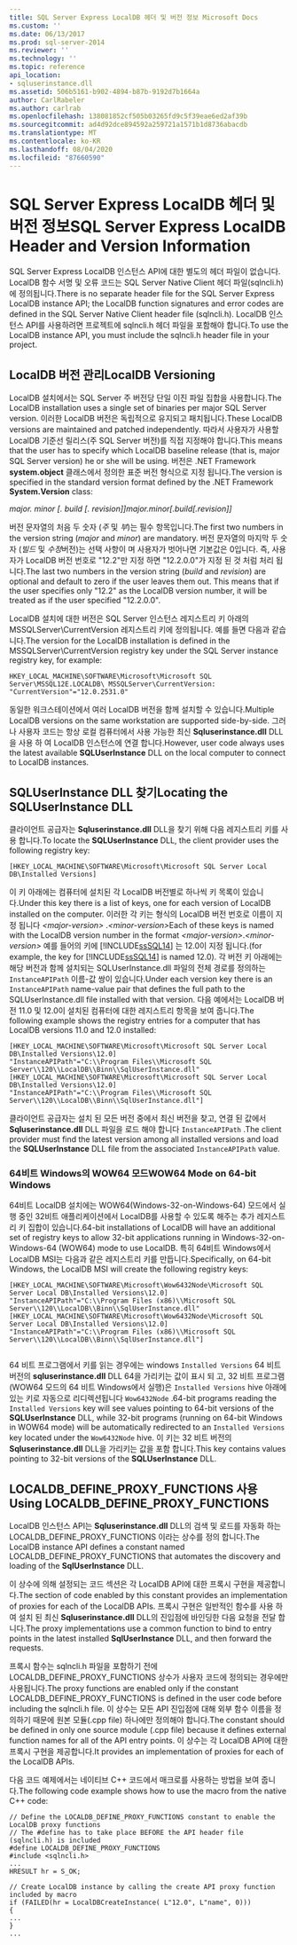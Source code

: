 ```yaml
---
title: SQL Server Express LocalDB 헤더 및 버전 정보 Microsoft Docs
ms.custom: ''
ms.date: 06/13/2017
ms.prod: sql-server-2014
ms.reviewer: ''
ms.technology: ''
ms.topic: reference
api_location:
- sqluserinstance.dll
ms.assetid: 506b5161-b902-4894-b87b-9192d7b1664a
author: CarlRabeler
ms.author: carlrab
ms.openlocfilehash: 138081852cf505b03265fd9c5f39eae6ed2af39b
ms.sourcegitcommit: ad4d92dce894592a259721a1571b1d8736abacdb
ms.translationtype: MT
ms.contentlocale: ko-KR
ms.lasthandoff: 08/04/2020
ms.locfileid: "87660590"
---
```

# <a name="sql-server-express-localdb-header-and-version-information"></a><span data-ttu-id="86ae4-102">SQL Server Express LocalDB 헤더 및 버전 정보</span><span class="sxs-lookup"><span data-stu-id="86ae4-102">SQL Server Express LocalDB Header and Version Information</span></span>
  <span data-ttu-id="86ae4-103">SQL Server Express LocalDB 인스턴스 API에 대한 별도의 헤더 파일이 없습니다. LocalDB 함수 서명 및 오류 코드는 SQL Server Native Client 헤더 파일(sqlncli.h)에 정의됩니다.</span><span class="sxs-lookup"><span data-stu-id="86ae4-103">There is no separate header file for the SQL Server Express LocalDB instance API; the LocalDB function signatures and error codes are defined in the SQL Server Native Client header file (sqlncli.h).</span></span> <span data-ttu-id="86ae4-104">LocalDB 인스턴스 API를 사용하려면 프로젝트에 sqlncli.h 헤더 파일을 포함해야 합니다.</span><span class="sxs-lookup"><span data-stu-id="86ae4-104">To use the LocalDB instance API, you must include the sqlncli.h header file in your project.</span></span>  
  
## <a name="localdb-versioning"></a><span data-ttu-id="86ae4-105">LocalDB 버전 관리</span><span class="sxs-lookup"><span data-stu-id="86ae4-105">LocalDB Versioning</span></span>  
 <span data-ttu-id="86ae4-106">LocalDB 설치에서는 SQL Server 주 버전당 단일 이진 파일 집합을 사용합니다.</span><span class="sxs-lookup"><span data-stu-id="86ae4-106">The LocalDB installation uses a single set of binaries per major SQL Server version.</span></span> <span data-ttu-id="86ae4-107">이러한 LocalDB 버전은 독립적으로 유지되고 패치됩니다.</span><span class="sxs-lookup"><span data-stu-id="86ae4-107">These LocalDB versions are maintained and patched independently.</span></span> <span data-ttu-id="86ae4-108">따라서 사용자가 사용할 LocalDB 기준선 릴리스(주 SQL Server 버전)를 직접 지정해야 합니다.</span><span class="sxs-lookup"><span data-stu-id="86ae4-108">This means that the user has to specify which LocalDB baseline release (that is, major SQL Server version) he or she will be using.</span></span> <span data-ttu-id="86ae4-109">버전은 .NET Framework **system.object** 클래스에서 정의한 표준 버전 형식으로 지정 됩니다.</span><span class="sxs-lookup"><span data-stu-id="86ae4-109">The version is specified in the standard version format defined by the .NET Framework **System.Version** class:</span></span>  
  
 <span data-ttu-id="86ae4-110">*major. minor [. build [. revision]]*</span><span class="sxs-lookup"><span data-stu-id="86ae4-110">*major.minor[.build[.revision]]*</span></span>  
  
 <span data-ttu-id="86ae4-111">버전 문자열의 처음 두 숫자 (*주* 및 *부*)는 필수 항목입니다.</span><span class="sxs-lookup"><span data-stu-id="86ae4-111">The first two numbers in the version string (*major* and *minor*) are mandatory.</span></span> <span data-ttu-id="86ae4-112">버전 문자열의 마지막 두 숫자 (*빌드* 및 *수정*버전)는 선택 사항이 며 사용자가 벗어나면 기본값은 0입니다. 즉, 사용자가 LocalDB 버전 번호로 "12.2"만 지정 하면 "12.2.0.0"가 지정 된 것 처럼 처리 됩니다.</span><span class="sxs-lookup"><span data-stu-id="86ae4-112">The last two numbers in the version string (*build* and *revision*) are optional and default to zero if the user leaves them out. This means that if the user specifies only "12.2" as the LocalDB version number, it will be treated as if the user specified "12.2.0.0".</span></span>  
  
 <span data-ttu-id="86ae4-113">LocalDB 설치에 대한 버전은 SQL Server 인스턴스 레지스트리 키 아래의 MSSQLServer\CurrentVersion 레지스트리 키에 정의됩니다. 예를 들면 다음과 같습니다.</span><span class="sxs-lookup"><span data-stu-id="86ae4-113">The version for the LocalDB installation is defined in the MSSQLServer\CurrentVersion registry key under the SQL Server instance registry key, for example:</span></span>  
  
```  
HKEY_LOCAL_MACHINE\SOFTWARE\Microsoft\Microsoft SQL Server\MSSQL12E.LOCALDB\ MSSQLServer\CurrentVersion: "CurrentVersion"="12.0.2531.0"  
```  
  
 <span data-ttu-id="86ae4-114">동일한 워크스테이션에서 여러 LocalDB 버전을 함께 설치할 수 있습니다.</span><span class="sxs-lookup"><span data-stu-id="86ae4-114">Multiple LocalDB versions on the same workstation are supported side-by-side.</span></span> <span data-ttu-id="86ae4-115">그러나 사용자 코드는 항상 로컬 컴퓨터에서 사용 가능한 최신 **Sqluserinstance.dll** DLL을 사용 하 여 LocalDB 인스턴스에 연결 합니다.</span><span class="sxs-lookup"><span data-stu-id="86ae4-115">However, user code always uses the latest available **SQLUserInstance** DLL on the local computer to connect to LocalDB instances.</span></span>  
  
## <a name="locating-the-sqluserinstance-dll"></a><span data-ttu-id="86ae4-116">SQLUserInstance DLL 찾기</span><span class="sxs-lookup"><span data-stu-id="86ae4-116">Locating the SQLUserInstance DLL</span></span>  
 <span data-ttu-id="86ae4-117">클라이언트 공급자는 **Sqluserinstance.dll** DLL을 찾기 위해 다음 레지스트리 키를 사용 합니다.</span><span class="sxs-lookup"><span data-stu-id="86ae4-117">To locate the **SQLUserInstance** DLL, the client provider uses the following registry key:</span></span>  
  
```  
[HKEY_LOCAL_MACHINE\SOFTWARE\Microsoft\Microsoft SQL Server Local DB\Installed Versions]  
```  
  
 <span data-ttu-id="86ae4-118">이 키 아래에는 컴퓨터에 설치된 각 LocalDB 버전별로 하나씩 키 목록이 있습니다.</span><span class="sxs-lookup"><span data-stu-id="86ae4-118">Under this key there is a list of keys, one for each version of LocalDB installed on the computer.</span></span> <span data-ttu-id="86ae4-119">이러한 각 키는 형식의 LocalDB 버전 번호로 이름이 지정 됩니다 *\<major-version>* .*\<minor-version>*</span><span class="sxs-lookup"><span data-stu-id="86ae4-119">Each of these keys is named with the LocalDB version number in the format *\<major-version>*.*\<minor-version>*</span></span> <span data-ttu-id="86ae4-120">예를 들어의 키에 [!INCLUDE[ssSQL14](../../includes/sssql14-md.md)] 는 12.0이 지정 됩니다.</span><span class="sxs-lookup"><span data-stu-id="86ae4-120">(for example, the key for [!INCLUDE[ssSQL14](../../includes/sssql14-md.md)] is named 12.0).</span></span> <span data-ttu-id="86ae4-121">각 버전 키 아래에는 해당 버전과 함께 설치되는 SQLUserInstance.dll 파일의 전체 경로를 정의하는 `InstanceAPIPath` 이름-값 쌍이 있습니다.</span><span class="sxs-lookup"><span data-stu-id="86ae4-121">Under each version key there is an `InstanceAPIPath` name-value pair that defines the full path to the SQLUserInstance.dll file installed with that version.</span></span> <span data-ttu-id="86ae4-122">다음 예에서는 LocalDB 버전 11.0 및 12.0이 설치된 컴퓨터에 대한 레지스트리 항목을 보여 줍니다.</span><span class="sxs-lookup"><span data-stu-id="86ae4-122">The following example shows the registry entries for a computer that has LocalDB versions 11.0 and 12.0 installed:</span></span>  
  
```  
[HKEY_LOCAL_MACHINE\SOFTWARE\Microsoft\Microsoft SQL Server Local DB\Installed Versions\12.0]  
"InstanceAPIPath"="C:\\Program Files\\Microsoft SQL Server\\120\\LocalDB\\Binn\\SqlUserInstance.dll"  
[HKEY_LOCAL_MACHINE\SOFTWARE\Microsoft\Microsoft SQL Server Local DB\Installed Versions\12.0]  
"InstanceAPIPath"="C:\\Program Files\\Microsoft SQL Server\\120\\LocalDB\\Binn\\SqlUserInstance.dll"]  
```  
  
 <span data-ttu-id="86ae4-123">클라이언트 공급자는 설치 된 모든 버전 중에서 최신 버전을 찾고, 연결 된 값에서 **Sqluserinstance.dll** DLL 파일을 로드 해야 합니다 `InstanceAPIPath` .</span><span class="sxs-lookup"><span data-stu-id="86ae4-123">The client provider must find the latest version among all installed versions and load the **SQLUserInstance** DLL file from the associated `InstanceAPIPath` value.</span></span>  
  
### <a name="wow64-mode-on-64-bit-windows"></a><span data-ttu-id="86ae4-124">64비트 Windows의 WOW64 모드</span><span class="sxs-lookup"><span data-stu-id="86ae4-124">WOW64 Mode on 64-bit Windows</span></span>  
 <span data-ttu-id="86ae4-125">64비트 LocalDB 설치에는 WOW64(Windows-32-on-Windows-64) 모드에서 실행 중인 32비트 애플리케이션에서 LocalDB를 사용할 수 있도록 해주는 추가 레지스트리 키 집합이 있습니다.</span><span class="sxs-lookup"><span data-stu-id="86ae4-125">64-bit installations of LocalDB will have an additional set of registry keys to allow 32-bit applications running in Windows-32-on-Windows-64 (WOW64) mode to use LocalDB.</span></span> <span data-ttu-id="86ae4-126">특히 64비트 Windows에서 LocalDB MSI는 다음과 같은 레지스트리 키를 만듭니다.</span><span class="sxs-lookup"><span data-stu-id="86ae4-126">Specifically, on 64-bit Windows, the LocalDB MSI will create the following registry keys:</span></span>  
  
```  
[HKEY_LOCAL_MACHINE\SOFTWARE\Microsoft\Wow6432Node\Microsoft SQL Server Local DB\Installed Versions\12.0]  
"InstanceAPIPath"="C:\\Program Files (x86)\\Microsoft SQL Server\\120\\LocalDB\\Binn\\SqlUserInstance.dll"  
[HKEY_LOCAL_MACHINE\SOFTWARE\Microsoft\Wow6432Node\Microsoft SQL Server Local DB\Installed Versions\12.0]  
"InstanceAPIPath"="C:\\Program Files (x86)\\Microsoft SQL Server\\120\\LocalDB\\Binn\\SqlUserInstance.dll"]  
  
```  
  
 <span data-ttu-id="86ae4-127">64 비트 프로그램에서 키를 읽는 경우에는 windows `Installed Versions` 64 비트 버전의 **sqluserinstance.dll** DLL 64을 가리키는 값이 표시 되 고, 32 비트 프로그램 (WOW64 모드의 64 비트 Windows에서 실행)은 `Installed Versions` hive 아래에 있는 키로 자동으로 리디렉션됩니다 `Wow6432Node` .</span><span class="sxs-lookup"><span data-stu-id="86ae4-127">64-bit programs reading the `Installed Versions` key will see values pointing to 64-bit versions of the **SQLUserInstance** DLL, while 32-bit programs (running on 64-bit Windows in WOW64 mode) will be automatically redirected to an `Installed Versions` key located under the `Wow6432Node` hive.</span></span> <span data-ttu-id="86ae4-128">이 키는 32 비트 버전의 **Sqluserinstance.dll** DLL을 가리키는 값을 포함 합니다.</span><span class="sxs-lookup"><span data-stu-id="86ae4-128">This key contains values pointing to 32-bit versions of the **SQLUserInstance** DLL.</span></span>  
  
## <a name="using-localdb_define_proxy_functions"></a><span data-ttu-id="86ae4-129">LOCALDB_DEFINE_PROXY_FUNCTIONS 사용</span><span class="sxs-lookup"><span data-stu-id="86ae4-129">Using LOCALDB_DEFINE_PROXY_FUNCTIONS</span></span>  
 <span data-ttu-id="86ae4-130">LocalDB 인스턴스 API는 **Sqluserinstance.dll** DLL의 검색 및 로드를 자동화 하는 LOCALDB_DEFINE_PROXY_FUNCTIONS 이라는 상수를 정의 합니다.</span><span class="sxs-lookup"><span data-stu-id="86ae4-130">The LocalDB instance API defines a constant named LOCALDB_DEFINE_PROXY_FUNCTIONS that automates the discovery and loading of the **SqlUserInstance** DLL.</span></span>  
  
 <span data-ttu-id="86ae4-131">이 상수에 의해 설정되는 코드 섹션은 각 LocalDB API에 대한 프록시 구현을 제공합니다.</span><span class="sxs-lookup"><span data-stu-id="86ae4-131">The section of code enabled by this constant provides an implementation of proxies for each of the LocalDB APIs.</span></span> <span data-ttu-id="86ae4-132">프록시 구현은 일반적인 함수를 사용 하 여 설치 된 최신 **Sqluserinstance.dll** DLL의 진입점에 바인딩한 다음 요청을 전달 합니다.</span><span class="sxs-lookup"><span data-stu-id="86ae4-132">The proxy implementations use a common function to bind to entry points in the latest installed **SqlUserInstance** DLL, and then forward the requests.</span></span>  
  
 <span data-ttu-id="86ae4-133">프록시 함수는 sqlncli.h 파일을 포함하기 전에 LOCALDB_DEFINE_PROXY_FUNCTIONS 상수가 사용자 코드에 정의되는 경우에만 사용됩니다.</span><span class="sxs-lookup"><span data-stu-id="86ae4-133">The proxy functions are enabled only if the constant LOCALDB_DEFINE_PROXY_FUNCTIONS is defined in the user code before including the sqlncli.h file.</span></span> <span data-ttu-id="86ae4-134">이 상수는 모든 API 진입점에 대해 외부 함수 이름을 정의하기 때문에 원본 모듈(.cpp file) 하나에만 정의해야 합니다.</span><span class="sxs-lookup"><span data-stu-id="86ae4-134">The constant should be defined in only one source module (.cpp file) because it defines external function names for all of the API entry points.</span></span> <span data-ttu-id="86ae4-135">이 상수는 각 LocalDB API에 대한 프록시 구현을 제공합니다.</span><span class="sxs-lookup"><span data-stu-id="86ae4-135">It provides an implementation of proxies for each of the LocalDB APIs.</span></span>  
  
 <span data-ttu-id="86ae4-136">다음 코드 예제에서는 네이티브 C++ 코드에서 매크로를 사용하는 방법을 보여 줍니다.</span><span class="sxs-lookup"><span data-stu-id="86ae4-136">The following code example shows how to use the macro from the native C++ code:</span></span>  
  
```  
// Define the LOCALDB_DEFINE_PROXY_FUNCTIONS constant to enable the LocalDB proxy functions   
// The #define has to take place BEFORE the API header file (sqlncli.h) is included  
#define LOCALDB_DEFINE_PROXY_FUNCTIONS  
#include <sqlncli.h>  
...  
HRESULT hr = S_OK;  
  
// Create LocalDB instance by calling the create API proxy function included by macro  
if (FAILED(hr = LocalDBCreateInstance( L"12.0", L"name", 0)))  
{  
...  
}  
...  
  
```  
  
  
